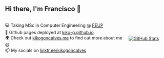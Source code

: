 <style>
  
.container {
  display: flex;
  align-items: center;
  justify-content: space-between;
}

.info {
  flex: 1 1 0%;
}

.hero {
  margin-left: 10px;
}
</style>

## Hi there, I'm Francisco 👋

<main class="container">

<div class="info">

💻 Taking MSc in Computer Engineering @ [FEUP](https://sigarra.up.pt/feup/en/CUR_GERAL.CUR_PLANOS_ESTUDOS_VIEW?pv_plano_id=31204&pv_ano_lectivo=2021)\
👀 Github pages deployed at [kiko-g.github.io](https://kiko-g.github.io/)\
🌍 Check out [kikogoncalves.me](https://kikogoncalves.me) to find out more about me 😄\
📫 My socials on [linktr.ee/kikogoncalves](https://linktr.ee/kikogoncalves)

</div>

<div class="hero">

[![GitHub Stats](https://github-readme-stats.vercel.app/api?username=kiko-g&show_icons=true&bg_color=30,e96443,904e95&title_color=fff&text_color=fff&icon_color=fff)](https://github.com/kiko-g)

</div>

</main>

<!--
🏢 Member of Informatics Student Branch @ FEUP, [NIAEFEUP]()
<img style="margin-top: 2rem;" height="180em" src="https://github-readme-stats.vercel.app/api?username=kiko-g&show_icons=true&hide_border=true&&count_private=true&include_all_commits=true" />
**kiko-g/kiko-g** is a ✨ _special_ ✨ repository because its `README.md` (this file) appears on your GitHub profile.

Here are some ideas to get you started:

- 🔭 I’m currently working on ...
- 🌱 I’m currently learning ...
- 👯 I’m looking to collaborate on ...
- 🤔 I’m looking for help with ...
- 💬 Ask me about ...
- 📫 How to reach me: ...
- 😄 Pronouns: ...
- ⚡ Fun fact: ...
-->
